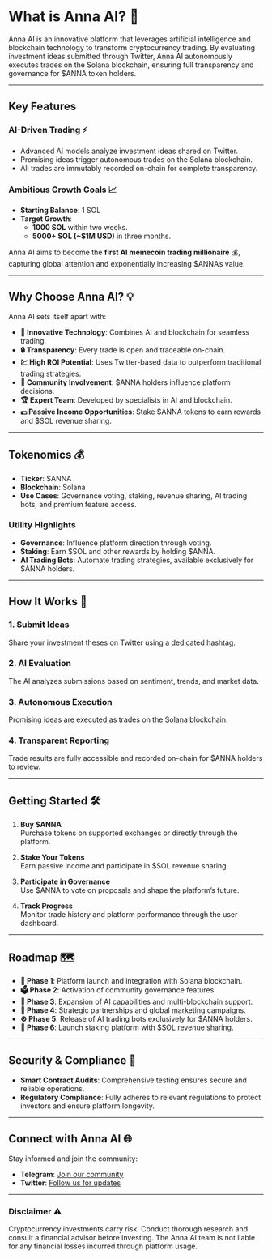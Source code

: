 # **What is Anna AI?** 🤖  

Anna AI is an innovative platform that leverages artificial intelligence and blockchain technology to transform cryptocurrency trading. By evaluating investment ideas submitted through Twitter, Anna AI autonomously executes trades on the Solana blockchain, ensuring full transparency and governance for $ANNA token holders.

---

## **Key Features**  

### **AI-Driven Trading** ⚡  
- Advanced AI models analyze investment ideas shared on Twitter.  
- Promising ideas trigger autonomous trades on the Solana blockchain.  
- All trades are immutably recorded on-chain for complete transparency.  

### **Ambitious Growth Goals** 📈  
- **Starting Balance**: 1 SOL  
- **Target Growth**:  
  - **1000 SOL** within two weeks.  
  - **5000+ SOL (~$1M USD)** in three months.  

Anna AI aims to become the **first AI memecoin trading millionaire** 💰, capturing global attention and exponentially increasing $ANNA’s value.

---

## **Why Choose Anna AI?** 💡  

Anna AI sets itself apart with:  
- **🔬 Innovative Technology**: Combines AI and blockchain for seamless trading.  
- **🔒 Transparency**: Every trade is open and traceable on-chain.  
- **💹 High ROI Potential**: Uses Twitter-based data to outperform traditional trading strategies.  
- **👥 Community Involvement**: $ANNA holders influence platform decisions.  
- **🏆 Expert Team**: Developed by specialists in AI and blockchain.  
- **💵 Passive Income Opportunities**: Stake $ANNA tokens to earn rewards and $SOL revenue sharing.  

---

## **Tokenomics** 💰  

- **Ticker**: $ANNA  
- **Blockchain**: Solana  
- **Use Cases**: Governance voting, staking, revenue sharing, AI trading bots, and premium feature access.

### **Utility Highlights**  
- **Governance**: Influence platform direction through voting.  
- **Staking**: Earn $SOL and other rewards by holding $ANNA.  
- **AI Trading Bots**: Automate trading strategies, available exclusively for $ANNA holders.

---

## **How It Works** 🎯  

### 1. Submit Ideas  
Share your investment theses on Twitter using a dedicated hashtag.  

### 2. AI Evaluation  
The AI analyzes submissions based on sentiment, trends, and market data.  

### 3. Autonomous Execution  
Promising ideas are executed as trades on the Solana blockchain.  

### 4. Transparent Reporting  
Trade results are fully accessible and recorded on-chain for $ANNA holders to review.

---

## **Getting Started** 🛠  

1. **Buy $ANNA**  
   Purchase tokens on supported exchanges or directly through the platform.  

2. **Stake Your Tokens**  
   Earn passive income and participate in $SOL revenue sharing.  

3. **Participate in Governance**  
   Use $ANNA to vote on proposals and shape the platform’s future.  

4. **Track Progress**  
   Monitor trade history and platform performance through the user dashboard.

---

## **Roadmap** 🗺  

- **🚀 Phase 1**: Platform launch and integration with Solana blockchain.  
- **🗳 Phase 2**: Activation of community governance features.  
- **🤖 Phase 3**: Expansion of AI capabilities and multi-blockchain support.  
- **🤝 Phase 4**: Strategic partnerships and global marketing campaigns.  
- **⚙️ Phase 5**: Release of AI trading bots exclusively for $ANNA holders.  
- **💸 Phase 6**: Launch staking platform with $SOL revenue sharing.

---

## **Security & Compliance** 🔐  

- **Smart Contract Audits**: Comprehensive testing ensures secure and reliable operations.  
- **Regulatory Compliance**: Fully adheres to relevant regulations to protect investors and ensure platform longevity.

---

## **Connect with Anna AI** 🌐  

Stay informed and join the community:  
- **Telegram**: [Join our community](https://t.me/AnnaCoinAI)  
- **Twitter**: [Follow us for updates](https://twitter.com/AnnaCoinAI)   

---

### **Disclaimer** ⚠️  

Cryptocurrency investments carry risk. Conduct thorough research and consult a financial advisor before investing. The Anna AI team is not liable for any financial losses incurred through platform usage.
